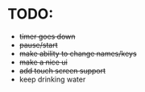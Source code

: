 # TODO:

- ~~timer goes down~~
- ~~pause/start~~
- ~~make ability to change names/keys~~
- ~~make a nice ui~~
- ~~add touch screen support~~
- keep drinking water
